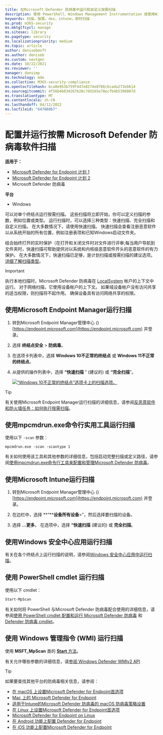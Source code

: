 ```yaml
---
title: 在Microsoft Defender 防病毒中运行和自定义按需扫描
description: 使用 PowerShell、Windows Management Instrumentation 或使用Windows 安全中心应用在终结点上单独运行和配置按需扫描
keywords: 扫描，按需，dos，intune，即时扫描
ms.prod: m365-security
ms.mktglfcycl: manage
ms.sitesec: library
ms.pagetype: security
ms.localizationpriority: medium
ms.topic: article
author: denisebmsft
ms.author: deniseb
ms.custom: nextgen
ms.date: 10/22/2021
ms.reviewer: ''
manager: dansimp
ms.technology: mde
ms.collection: M365-security-compliance
ms.openlocfilehash: bca0e953b759f447e8274e8766cbcada273eb614
ms.sourcegitcommit: 4f56b4b034267b28c7dd165e78ecfb4b5390087d
ms.translationtype: MT
ms.contentlocale: zh-CN
ms.lasthandoff: 04/12/2022
ms.locfileid: "64788867"
---
```

# <a name="configure-and-run-on-demand-microsoft-defender-antivirus-scans"></a>配置并运行按需 Microsoft Defender 防病毒软件扫描

**适用于：**
- [Microsoft Defender for Endpoint 计划 1](https://go.microsoft.com/fwlink/?linkid=2154037)
- [Microsoft Defender for Endpoint 计划 2](https://go.microsoft.com/fwlink/?linkid=2154037)
- Microsoft Defender 防病毒

**平台**
- Windows

可以对单个终结点运行按需扫描。 这些扫描将立即开始，你可以定义扫描的参数，例如位置或类型。 运行扫描时，可以选择三种类型：快速扫描、完全扫描和自定义扫描。 在大多数情况下，请使用快速扫描。 快速扫描会查看注册恶意软件以从系统开始的所有位置，例如注册表项和已知Windows启动文件夹。

结合始终打开的实时保护（在打开和关闭文件时对文件进行评审;每当用户导航到文件夹时，快速扫描可帮助提供对以系统和内核级恶意软件开头的恶意软件的有力保护。 在大多数情况下，快速扫描已足够，是计划扫描或按需扫描的建议选项。 [详细了解扫描类型](schedule-antivirus-scans.md#quick-scan-full-scan-and-custom-scan)。

> [!IMPORTANT]
> 执行本地扫描时，Microsoft Defender 防病毒在 [LocalSystem](/windows/win32/services/localsystem-account) 帐户的上下文中运行。 对于网络扫描，它使用设备帐户的上下文。 如果域设备帐户没有访问共享的适当权限，则扫描将不起作用。 确保设备具有访问网络共享的权限。

## <a name="use-microsoft-endpoint-manager-to-run-a-scan"></a>使用Microsoft Endpoint Manager运行扫描

1. 转到Microsoft Endpoint Manager管理中心 () [https://endpoint.microsoft.com](https://endpoint.microsoft.com) 并登录。

2. 选择 **终结点安全** \> **防病毒**。

3. 在选项卡列表中，选择 **Windows 10不正常的终结点** 或 **Windows 11不正常的终结点**。

4. 从提供的操作列表中，选择 **“快速扫描** ” (建议的) 或 **“完全扫描**”。

   [![“Windows 10不正常的终结点”选项卡上的扫描选项。](images/mem-antivirus-scan-on-demand.png)](images/mem-antivirus-scan-on-demand.png#lightbox)

> [!TIP]
> 有关使用Microsoft Endpoint Manager运行扫描的详细信息，请参阅[反恶意软件和防火墙任务：如何执行按需扫描](/configmgr/protect/deploy-use/endpoint-antimalware-firewall#how-to-perform-an-on-demand-scan-of-computers)。

## <a name="use-the-mpcmdrunexe-command-line-utility-to-run-a-scan"></a>使用mpcmdrun.exe命令行实用工具运行扫描

使用以下 `-scan` 参数：

```console
mpcmdrun.exe -scan -scantype 1
```

有关如何使用该工具和其他参数的详细信息，包括启动完整扫描或定义路径，请参阅[使用mpcmdrun.exe命令行工具来配置和管理Microsoft Defender 防病毒](command-line-arguments-microsoft-defender-antivirus.md)。

## <a name="use-microsoft-intune-to-run-a-scan"></a>使用Microsoft Intune运行扫描

1. 转到Microsoft Endpoint Manager管理中心 () [https://endpoint.microsoft.com](https://endpoint.microsoft.com) 并登录。

2. 在边栏中，选择 **“****设备所有设备**\>”，然后选择要扫描的设备。

3. 选择 **...更多**。 在选项中，选择 **“快速扫描** (建议的) 或 **完全扫描**。

## <a name="use-the-windows-security-app-to-run-a-scan"></a>使用Windows 安全中心应用运行扫描

有关在各个终结点上运行扫描的说明，请参阅[Windows 安全中心应用中运行扫描](microsoft-defender-security-center-antivirus.md)。

## <a name="use-powershell-cmdlets-to-run-a-scan"></a>使用 PowerShell cmdlet 运行扫描

使用以下 cmdlet：

```PowerShell
Start-MpScan
```

有关如何将 PowerShell 与Microsoft Defender 防病毒配合使用的详细信息，请参阅[使用 PowerShell cmdlet 配置和运行 Microsoft Defender 防病毒](use-powershell-cmdlets-microsoft-defender-antivirus.md) 和 [Defender 防病毒 cmdlet](/powershell/module/defender/)。

## <a name="use-windows-management-instruction-wmi-to-run-a-scan"></a>使用 Windows 管理指令 (WMI) 运行扫描

使用 **MSFT_MpScan** 类的 [**Start** 方法](/previous-versions/windows/desktop/defender/start-msft-mpscan)。

有关允许哪些参数的详细信息，请[参阅 Windows Defender WMIv2 API](/previous-versions/windows/desktop/defender/windows-defender-wmiv2-apis-portal)

> [!TIP]
> 如果要查找其他平台的防病毒相关信息，请参阅：
> - [在 macOS 上设置Microsoft Defender for Endpoint首选项](mac-preferences.md)
> - [Mac 上的 Microsoft Defender for Endpoint](microsoft-defender-endpoint-mac.md)
> - [适用于Intune的Microsoft Defender 防病毒的 macOS 防病毒策略设置](/mem/intune/protect/antivirus-microsoft-defender-settings-macos)
> - [在 Linux 上设置Microsoft Defender for Endpoint首选项](linux-preferences.md)
> - [Microsoft Defender for Endpoint on Linux](microsoft-defender-endpoint-linux.md)
> - [在 Android 功能上配置 Defender for Endpoint](android-configure.md)
> - [在 iOS 功能上配置Microsoft Defender for Endpoint](ios-configure-features.md)